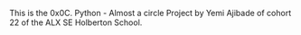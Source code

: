 This is the 0x0C. Python - Almost a circle Project
by Yemi Ajibade of cohort 22 of the ALX SE Holberton School.
